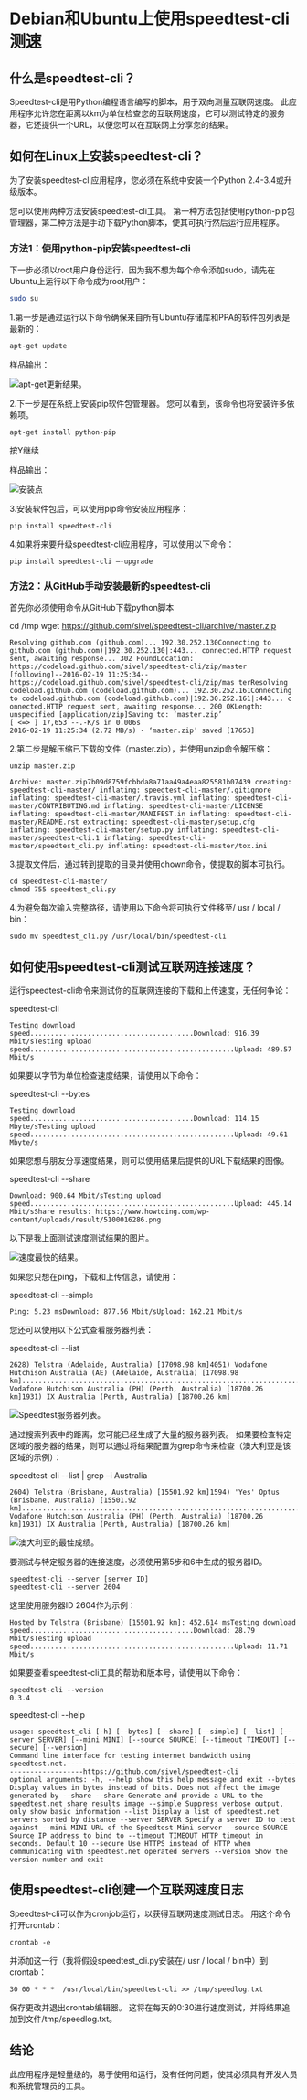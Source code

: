 # Debian和Ubuntu上使用speedtest-cli测速

## 什么是speedtest-cli？

Speedtest-cli是用Python编程语言编写的脚本，用于双向测量互联网速度。 此应用程序允许您在距离以km为单位检查您的互联网速度，它可以测试特定的服务器，它还提供一个URL，以便您可以在互联网上分享您的结果。



## 如何在Linux上安装speedtest-cli？

为了安装speedtest-cli应用程序，您必须在系统中安装一个Python 2.4-3.4或升级版本。

您可以使用两种方法安装speedtest-cli工具。 第一种方法包括使用python-pip包管理器，第二种方法是手动下载Python脚本，使其可执行然后运行应用程序。



### 方法1：使用python-pip安装speedtest-cli

下一步必须以root用户身份运行，因为我不想为每个命令添加sudo，请先在Ubuntu上运行以下命令成为root用户：

```bash
sudo su
```

1.第一步是通过运行以下命令确保来自所有Ubuntu存储库和PPA的软件包列表是最新的：

```bash
apt-get update
```

样品输出：

![apt-get更新结果。](../../../_ImageAssets/up_tp_date.png)

2.下一步是在系统上安装pip软件包管理器。 您可以看到，该命令也将安装许多依赖项。

```shell
apt-get install python-pip
```

按Y继续

样品输出：

![安装点](../../../_ImageAssets/python-pip_package.png)

3.安装软件包后，可以使用pip命令安装应用程序：

```shell
pip install speedtest-cli
```

4.如果将来要升级speedtest-cli应用程序，可以使用以下命令：

```shell
pip install speedtest-cli –-upgrade
```



### 方法2：从GitHub手动安装最新的speedtest-cli

首先你必须使用命令从GitHub下载python脚本

cd /tmp
wget https://github.com/sivel/speedtest-cli/archive/master.zip

```shell
Resolving github.com (github.com)... 192.30.252.130Connecting to github.com (github.com)|192.30.252.130|:443... connected.HTTP request sent, awaiting response... 302 FoundLocation: https://codeload.github.com/sivel/speedtest-cli/zip/master [following]--2016-02-19 11:25:34-- https://codeload.github.com/sivel/speedtest-cli/zip/mas terResolving codeload.github.com (codeload.github.com)... 192.30.252.161Connecting to codeload.github.com (codeload.github.com)|192.30.252.161|:443... c onnected.HTTP request sent, awaiting response... 200 OKLength: unspecified [application/zip]Saving to: ‘master.zip’
[ <=> ] 17,653 --.-K/s in 0.006s
2016-02-19 11:25:34 (2.72 MB/s) - ‘master.zip’ saved [17653]
```



2.第二步是解压缩已下载的文件（master.zip），并使用unzip命令解压缩：

```shell
unzip master.zip
```

```shell
Archive: master.zip7b09d8759fcbbda8a71aa49a4eaa825581b07439 creating: speedtest-cli-master/ inflating: speedtest-cli-master/.gitignore inflating: speedtest-cli-master/.travis.yml inflating: speedtest-cli-master/CONTRIBUTING.md inflating: speedtest-cli-master/LICENSE inflating: speedtest-cli-master/MANIFEST.in inflating: speedtest-cli-master/README.rst extracting: speedtest-cli-master/setup.cfg inflating: speedtest-cli-master/setup.py inflating: speedtest-cli-master/speedtest-cli.1 inflating: speedtest-cli-master/speedtest_cli.py inflating: speedtest-cli-master/tox.ini
```

3.提取文件后，通过转到提取的目录并使用chown命令，使提取的脚本可执行。

```shell
cd speedtest-cli-master/
chmod 755 speedtest_cli.py
```

4.为避免每次输入完整路径，请使用以下命令将可执行文件移至/ usr / local / bin：

```shell
sudo mv speedtest_cli.py /usr/local/bin/speedtest-cli
```

## 如何使用speedtest-cli测试互联网连接速度？

运行speedtest-cli命令来测试你的互联网连接的下载和上传速度，无任何争论：

speedtest-cli

```shell
Testing download speed........................................Download: 916.39 Mbit/sTesting upload speed..................................................Upload: 489.57 Mbit/s
```

如果要以字节为单位检查速度结果，请使用以下命令：

speedtest-cli --bytes

```shell
Testing download speed........................................Download: 114.15 Mbyte/sTesting upload speed..................................................Upload: 49.61 Mbyte/s
```

如果您想与朋友分享速度结果，则可以使用结果后提供的URL下载结果的图像。

speedtest-cli --share

```shell
Download: 900.64 Mbit/sTesting upload speed..................................................Upload: 445.14 Mbit/sShare results: https://www.howtoing.com/wp-content/uploads/result/5100016286.png
```

以下是我上面测试速度测试结果的图片。

![速度最快的结果。](../../../_ImageAssets/51000162861.png)

如果您只想在ping，下载和上传信息，请使用：

speedtest-cli --simple

```shell
Ping: 5.23 msDownload: 877.56 Mbit/sUpload: 162.21 Mbit/s
```

您还可以使用以下公式查看服务器列表：

speedtest-cli --list

```shell
2628) Telstra (Adelaide, Australia) [17098.98 km]4051) Vodafone Hutchison Australia (AE) (Adelaide, Australia) [17098.98 km]...........................................................................3254) Vodafone Hutchison Australia (PH) (Perth, Australia) [18700.26 km]1931) IX Australia (Perth, Australia) [18700.26 km]
```

![Speedtest服务器列表。](../../../_ImageAssets/list.png)

通过搜索列表中的距离，您可能已经生成了大量的服务器列表。 如果要检查特定区域的服务器的结果，则可以通过将结果配置为grep命令来检查（澳大利亚是该区域的示例）：

speedtest-cli --list | grep –i Australia

```shell
2604) Telstra (Brisbane, Australia) [15501.92 km]1594) 'Yes' Optus (Brisbane, Australia) [15501.92 km]...............................................................................................3254) Vodafone Hutchison Australia (PH) (Perth, Australia) [18700.26 km]1931) IX Australia (Perth, Australia) [18700.26 km]
```

![澳大利亚的最佳成绩。](../../../_ImageAssets/list_2.png)

要测试与特定服务器的连接速度，必须使用第5步和6中生成的服务器ID。

```shell
speedtest-cli --server [server ID]
speedtest-cli --server 2604
```

这里使用服务器ID 2604作为示例：

```shell
Hosted by Telstra (Brisbane) [15501.92 km]: 452.614 msTesting download speed........................................Download: 28.79 Mbit/sTesting upload speed..................................................Upload: 11.71 Mbit/s
```

如果要查看speedtest-cli工具的帮助和版本号，请使用以下命令：

```shell
speedtest-cli --version
0.3.4
```

speedtest-cli --help

```
usage: speedtest_cli [-h] [--bytes] [--share] [--simple] [--list] [--server SERVER] [--mini MINI] [--source SOURCE] [--timeout TIMEOUT] [--secure] [--version]
Command line interface for testing internet bandwidth using speedtest.net.--------------------------------------------------------------------------https://github.com/sivel/speedtest-cli
optional arguments: -h, --help show this help message and exit --bytes Display values in bytes instead of bits. Does not affect the image generated by --share --share Generate and provide a URL to the speedtest.net share results image --simple Suppress verbose output, only show basic information --list Display a list of speedtest.net servers sorted by distance --server SERVER Specify a server ID to test against --mini MINI URL of the Speedtest Mini server --source SOURCE Source IP address to bind to --timeout TIMEOUT HTTP timeout in seconds. Default 10 --secure Use HTTPS instead of HTTP when communicating with speedtest.net operated servers --version Show the version number and exit
```



## 使用speedtest-cli创建一个互联网速度日志

Speedtest-cli可以作为cronjob运行，以获得互联网速度测试日志。 用这个命令打开crontab：

```shell
crontab -e
```

并添加这一行（我将假设speedtest_cli.py安装在/ usr / local / bin中）到crontab：

```shell
30 00 * * *  /usr/local/bin/speedtest-cli >> /tmp/speedlog.txt
```

保存更改并退出crontab编辑器。 这将在每天的0:30进行速度测试，并将结果追加到文件/tmp/speedlog.txt。

## 结论

此应用程序是轻量级的，易于使用和运行，没有任何问题，使其必须具有开发人员和系统管理员的工具。